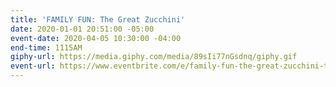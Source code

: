 ```yaml
---
title: 'FAMILY FUN: The Great Zucchini'
date: 2020-01-01 20:51:00 -05:00
event-date: 2020-04-05 10:30:00 -04:00
end-time: 1115AM
giphy-url: https://media.giphy.com/media/89sIi77nGsdnq/giphy.gif
event-url: https://www.eventbrite.com/e/family-fun-the-great-zucchini-tickets-87913302053
---
```


